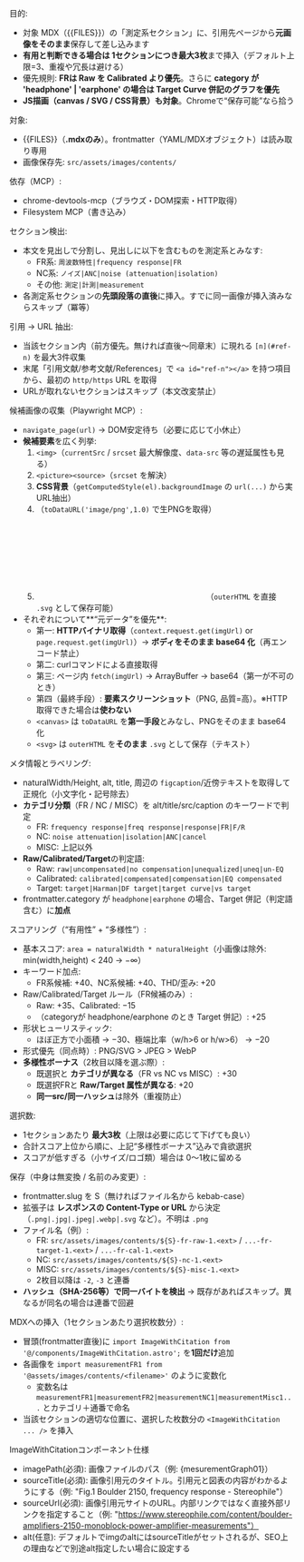 目的:
- 対象 MDX（{{FILES}}）の「測定系セクション」に、引用先ページから**元画像をそのまま**保存して差し込みます
- **有用と判断できる場合は 1セクションにつき最大3枚**まで挿入（デフォルト上限=3、重複や冗長は避ける）
- 優先規則: **FRは Raw を Calibrated より優先**。さらに **category が 'headphone' | 'earphone' の場合は Target Curve 併記のグラフを優先**
- **JS描画（canvas / SVG / CSS背景）も対象**。Chromeで“保存可能”なら拾う

対象:
- {{FILES}}（**.mdxのみ**）。frontmatter（YAML/MDXオブジェクト）は読み取り専用
- 画像保存先: `src/assets/images/contents/`

依存（MCP）:
- chrome-devtools-mcp（ブラウズ・DOM探索・HTTP取得）
- Filesystem MCP（書き込み）

セクション検出:
- 本文を見出しで分割し、見出しに以下を含むものを測定系とみなす:
  - FR系: `周波数特性|frequency response|FR`
  - NC系: `ノイズ|ANC|noise (attenuation|isolation)`
  - その他: `測定|計測|measurement`
- 各測定系セクションの**先頭段落の直後**に挿入。すでに同一画像が挿入済みならスキップ（冪等）

引用 → URL 抽出:
- 当該セクション内（前方優先。無ければ直後〜同章末）に現れる `[n](#ref-n)` を最大3件収集
- 末尾「引用文献/参考文献/References」で `<a id="ref-n"></a>` を持つ項目から、最初の `http/https` URL を取得
- URLが取れないセクションはスキップ（本文改変禁止）

候補画像の収集（Playwright MCP）:
- `navigate_page(url)` → DOM安定待ち（必要に応じて小休止）
- **候補要素**を広く列挙:
  1) `<img>`（`currentSrc` / `srcset` 最大解像度、`data-src` 等の遅延属性も見る）
  2) `<picture><source>`（`srcset` を解決）
  3) **CSS背景**（`getComputedStyle(el).backgroundImage` の `url(...)` から実URL抽出）
  4) **<canvas>**（`toDataURL('image/png',1.0)` で生PNGを取得）
  5) **<svg>**（`outerHTML` を直接 `.svg` として保存可能）
- それぞれについて**“元データ”を優先**:
  - 第一: **HTTPバイナリ取得**（`context.request.get(imgUrl)` or `page.request.get(imgUrl)`）→ **ボディをそのまま base64 化**（再エンコード禁止）
  - 第二: curlコマンドによる直接取得
  - 第三: ページ内 `fetch(imgUrl)` → ArrayBuffer → base64（第一が不可のとき）
  - 第四（最終手段）: **要素スクリーンショット**（PNG, 品質=高）。※HTTP取得できた場合は**使わない**
  - `<canvas>` は `toDataURL` を**第一手段**とみなし、PNGをそのまま base64 化
  - `<svg>` は `outerHTML` を**そのまま** `.svg` として保存（テキスト）

メタ情報とラベリング:
- naturalWidth/Height, alt, title, 周辺の `figcaption`/近傍テキストを取得して正規化（小文字化・記号除去）
- **カテゴリ分類**（FR / NC / MISC）を alt/title/src/caption のキーワードで判定
  - FR: `frequency response|freq response|response|FR|F/R`
  - NC: `noise attenuation|isolation|ANC|cancel`
  - MISC: 上記以外
- **Raw/Calibrated/Target**の判定語:
  - Raw: `raw|uncompensated|no compensation|unequalized|uneq|un-EQ`
  - Calibrated: `calibrated|compensated|compensation|EQ compensated`
  - Target: `target|Harman|DF target|target curve|vs target`
- frontmatter.category が `headphone|earphone` の場合、Target 併記（判定語含む）に**加点**

スコアリング（“有用性” + “多様性”）:
- 基本スコア: `area = naturalWidth * naturalHeight`（小画像は除外: min(width,height) < 240 → −∞）
- キーワード加点:
  - FR系候補: +40、NC系候補: +40、THD/歪み: +20
- Raw/Calibrated/Target ルール（FR候補のみ）:
  - Raw: +35、Calibrated: −15
  - （categoryが headphone/earphone のとき Target 併記）: +25
- 形状ヒューリスティック:
  - ほぼ正方で小面積 → −30、極端比率（w/h>6 or h/w>6） → −20
- 形式優先（同点時）: PNG/SVG > JPEG > WebP
- **多様性ボーナス**（2枚目以降を選ぶ際）:
  - 既選択と **カテゴリが異なる**（FR vs NC vs MISC）: +30
  - 既選択FRと **Raw/Target 属性が異なる**: +20
  - **同一src/同一ハッシュ**は除外（重複防止）

選択数:
- 1セクションあたり **最大3枚**（上限は必要に応じて下げても良い）
- 合計スコア上位から順に、上記“多様性ボーナス”込みで貪欲選択
- スコアが低すぎる（小サイズ/ロゴ類）場合は 0〜1枚に留める

保存（中身は無変換 / 名前のみ変更）:
- frontmatter.slug を S（無ければファイル名から kebab-case）
- 拡張子は **レスポンスの Content-Type or URL** から決定（`.png|.jpg|.jpeg|.webp|.svg` など）。不明は `.png`
- ファイル名（例）:
  - FR: `src/assets/images/contents/${S}-fr-raw-1.<ext>` / `...-fr-target-1.<ext>` / `...-fr-cal-1.<ext>`
  - NC: `src/assets/images/contents/${S}-nc-1.<ext>`
  - MISC: `src/assets/images/contents/${S}-misc-1.<ext>`
  - 2枚目以降は `-2`, `-3` と連番
- **ハッシュ（SHA-256等）で同一バイトを検出** → 既存があればスキップ。異なるが同名の場合は連番で回避

MDXへの挿入（1セクションあたり選択枚数分）:
- 冒頭(frontmatter直後)に `import ImageWithCitation from '@/components/ImageWithCitation.astro';` を**1回だけ**追加
- 各画像を `import measurementFR1 from '@assets/images/contents/<filename>'` のように変数化
  - 変数名は `measurementFR1|measurementFR2|measurementNC1|measurementMisc1...` とカテゴリ＋通番で命名
- 当該セクションの適切な位置に、選択した枚数分の `<ImageWithCitation ... />` を挿入

ImageWithCitationコンポーネント仕様
- imagePath(必須): 画像ファイルのパス（例: {mesurementGraph01}）
- sourceTitle(必須): 画像引用元のタイトル。引用元と図表の内容がわかるようにする（例: "Fig.1 Boulder 2150, frequency response - Stereophile"）
- sourceUrl(必須): 画像引用元サイトのURL。内部リンクではなく直接外部リンクを指定すること（例: "https://www.stereophile.com/content/boulder-amplifiers-2150-monoblock-power-amplifier-measurements"）
- alt(任意): デフォルトでimgのaltにはsourceTitleがセットされるが、SEO上の理由などで別途alt指定したい場合に設定する
